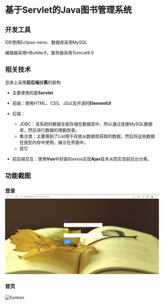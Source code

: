 # 基于Servlet的Java图书管理系统

## 开发工具

IDE使用Eclipse-neno、数据库采用MySQL

编辑器采用HBuilderX，服务器采用Tomcat9.0

## 相关技术

总体上采用**前后端分离**的架构

- 主要使用的是**Servlet**

- 前端：使用HTML、CSS、JS以及开源的**ElementUI** 
- 后端：
  - JDBC：该系统的数据全部存储在数据库中，所以通过连接MySQL数据库，然后进行数据的增删改查。
  - 集合类：主要用到了List用于存放从数据库获取的数据，然后将这些数据在放到内存中使用，展示在界面中。
  - 其它
- 前后端交互：使用**Vue**中封装的axios实现**Ajax**技术从而实现前后台分离。

## 功能截图

### 登录![login](README.assets/login-1621687282632.jpg)

### 首页

![funtion](README.assets/funtion-1621687285643.gif)